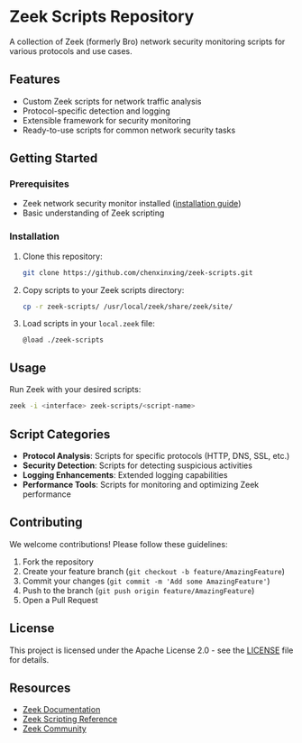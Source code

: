 # Zeek Scripts Repository

A collection of Zeek (formerly Bro) network security monitoring scripts for various protocols and use cases.

## Features

- Custom Zeek scripts for network traffic analysis
- Protocol-specific detection and logging
- Extensible framework for security monitoring
- Ready-to-use scripts for common network security tasks

## Getting Started

### Prerequisites

- Zeek network security monitor installed ([installation guide](https://docs.zeek.org/en/master/install/install.html))
- Basic understanding of Zeek scripting

### Installation

1. Clone this repository:
   ```bash
   git clone https://github.com/chenxinxing/zeek-scripts.git
   ```
2. Copy scripts to your Zeek scripts directory:
   ```bash
   cp -r zeek-scripts/ /usr/local/zeek/share/zeek/site/
   ```
3. Load scripts in your `local.zeek` file:
   ```zeek
   @load ./zeek-scripts
   ```

## Usage

Run Zeek with your desired scripts:
```bash
zeek -i <interface> zeek-scripts/<script-name>
```

## Script Categories

- **Protocol Analysis**: Scripts for specific protocols (HTTP, DNS, SSL, etc.)
- **Security Detection**: Scripts for detecting suspicious activities
- **Logging Enhancements**: Extended logging capabilities
- **Performance Tools**: Scripts for monitoring and optimizing Zeek performance

## Contributing

We welcome contributions! Please follow these guidelines:
1. Fork the repository
2. Create your feature branch (`git checkout -b feature/AmazingFeature`)
3. Commit your changes (`git commit -m 'Add some AmazingFeature'`)
4. Push to the branch (`git push origin feature/AmazingFeature`)
5. Open a Pull Request

## License

This project is licensed under the Apache License 2.0 - see the [LICENSE](LICENSE) file for details.

## Resources

- [Zeek Documentation](https://docs.zeek.org)
- [Zeek Scripting Reference](https://docs.zeek.org/en/master/script-reference/index.html)
- [Zeek Community](https://zeek.org/community/)